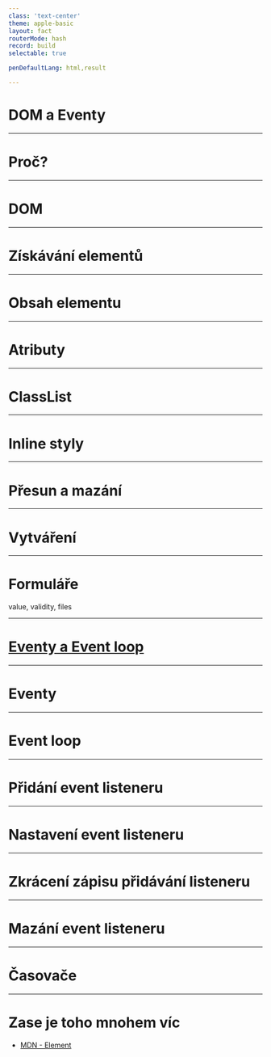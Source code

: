 ```yaml
---
class: 'text-center'
theme: apple-basic
layout: fact
routerMode: hash
record: build
selectable: true

penDefaultLang: html,result

---
```


# DOM a Eventy

---

# Proč?

---

# DOM

---

# Získávání elementů

---

# Obsah elementu

---

# Atributy

---

# ClassList

---

# Inline styly

---

# Přesun a mazání

---

# Vytváření

---

# Formuláře
value, validity, files

---

# [Eventy a Event loop](https://developer.mozilla.org/en-US/docs/Learn/JavaScript/Building_blocks/Events)

---

# Eventy

---

# Event loop

---

# Přidání event listeneru

---

# Nastavení event listeneru

---

# Zkrácení zápisu přidávání listeneru

---

# Mazání event listeneru

---

# Časovače

---

# Zase je toho mnohem víc

- [MDN - Element](https://developer.mozilla.org/en-US/docs/Web/API/Element)